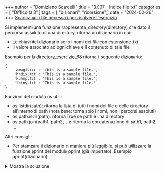 +++
author = "Domiziano Scarcelli"
title = "3.007 - Indice file txt"
categories = [ "Difficoltà 3",]
tags = [ "dizionari", "ricorsione",]
date = "2024-02-26"
+++
[Scarica qui i file necessari per risolvere l'esercizio](/exercises_py/it/3_007_indice_file_txt.zip)

Si implementi una funzione rappresenta_directory(directory) che dato il percorso assoluto di una directory,
ritorna un dizionario in cui:
- Le chiavi del dizionario sono i nomi dei file con estensione .txt
- Il valore associato ad ogni chiave è il contenuto di tale file

Esempio per la directory_esercizio_68 ritorna il seguente dizionario:

    {
        'amwgi.txt': 'This is a sample file.',
        'hhdix.txt': 'This is a sample file.',
        'kuhmp.txt': 'This is a sample file.',
        'lciny.txt': 'This is a sample file.'
    }

Funzioni del modulo os utili:
- os.listdir(path): ritorna la lista di tutti i nomi dei file e delle directory all'interno di path (nota bene: torna solo i nomi, non i percorsi assoluti)
- os.path.isdir(path): ritorna True se path è una directory
- os.path.join(path1, path2, ...): ritorna la concatenazione di path1, path2, ...

Altri consigli:
- Per stampare il dizionario in maniera più leggibile, si può utilizzare la funzione pprint del modulo pprint (già importato). Esempio: pprint(dizionario)

<details>
<summary>Mostra la soluzione</summary>

```python
def indice_file_txt(dir_path, dizionario=dict()):
    for file in os.listdir(dir_path):
        file_path = os.path.join(dir_path, file)
        if os.path.isdir(file_path):
            indice_file_txt(file_path, dizionario)
        else:
            if file.endswith(".txt"):
                with open(file_path, "r") as f:
                    dizionario[file] = f.read()
    return dizionario
```

</details>

